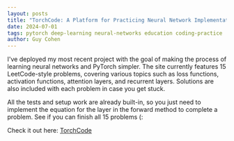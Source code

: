 ```yaml
---
layout: posts
title: "TorchCode: A Platform for Practicing Neural Network Implementations"
date: 2024-07-01
tags: pytorch deep-learning neural-networks education coding-practice
author: Guy Cohen
---
```


I've deployed my most recent project with the goal of making the process of learning neural networks and PyTorch simpler. The site currently features 15 LeetCode-style problems, covering various topics such as loss functions, activation functions, attention layers, and recurrent layers. Solutions are also included with each problem in case you get stuck.

All the tests and setup work are already built-in, so you just need to implement the equation for the layer in the forward method to complete a problem. See if you can finish all 15 problems (:

Check it out here: [TorchCode](https://torchcode.onrender.com)